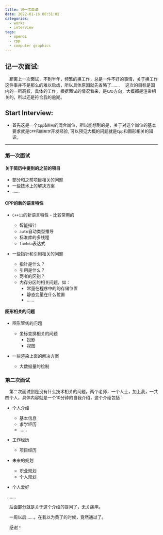 ```yaml
---
title: 记一次面试
date: 2022-01-16 00:51:02
categories:
  - works
  - interview
tags:
  - openGL	
  - cpp
  - computer graphics
---
```


## 记一次面试:

&ensp;&ensp;距离上一次面试，不到半年，频繁的换工作，总是一件不好的事情，关于换工作这件事并不是那么的难以启齿，所以具体原因就先省略了.......
&ensp;&ensp;这次的目标是国内的一所高校，具体的工作，根据面试的情况看来，是`CAD`方向，大概都是渲染相关的，所以还是符合我的逾期。


## Start Interview:

- 首先这是一个`Cpp`&`图形`的混合岗位，所以能想到的是，关于对这个岗位的基本要求就是`CPP`和`图形学`开发经验, 可以预见大概的问题就是`Cpp`和图形相关的知识。

---


### 第一次面试

#### 关于简历中提到的之前的项目

- 部分和之前项目相关的问题
- 一些技术上的解决方案
- ......

#### CPP的新的语言特性

- `C++11`的新语言特性 - 比较常用的
  - 智能指针
  - `auto`自动类型推导
  - 标准库的多线程
  - `lambda`表达式

- 一些指针和引用相关的问题
  - 指针是什么？
  - 引用是什么？
  - 两者的区别？
  - 内存分区的相关问题，如：
    - 常量在程序中的的存储位置
    - 静态变量在什么位置
    - ......

#### 图形相关的问题

- 图形管线的问题
  - 坐标变换相关的问题
    - 投影
    - 视图

- 一些渲染上面的解决方案
  - 大数据量的绘制

### 第二次面试

&ensp;&ensp;第二次面试倒是没有什么技术相关的问题，两个老师，一个人士，加上我，一共四个人，具体内容就是一个10分钟的自我介绍，这个介绍包括：

- 个人介绍	
  - 基本信息
  - 求学经历
  - ......

- 工作经历
  - 项目经历

- 未来的规划
  - 职业规划
  - 个人规划

- 个人爱好

&ensp;.......

&ensp;&ensp;后面部分就是关于这个介绍的提问了，无关痛痒。

&ensp;&ensp;一周以后......，在我以为黄了的时候，竟然通过了。

&ensp;&ensp;感谢！

